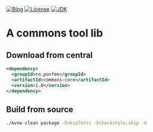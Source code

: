 [![Blog](https://img.shields.io/badge/blog-@ponfee-informational.svg)](http://www.ponfee.cn)
[![License](https://img.shields.io/badge/license-Apache--2.0-green.svg)](https://www.apache.org/licenses/LICENSE-2.0.html)
[![JDK](https://img.shields.io/badge/jdk-8+-green.svg)](https://www.oracle.com/java/technologies/downloads/#java8s)

# A commons tool lib

## Download from central

```xml
<dependency>
  <groupId>cn.ponfee</groupId>
  <artifactId>commons-core</artifactId>
  <version>1.0</version>
</dependency>
```

## Build from source

```bash
./mvnw clean package -DskipTests -Dcheckstyle.skip -U
```

